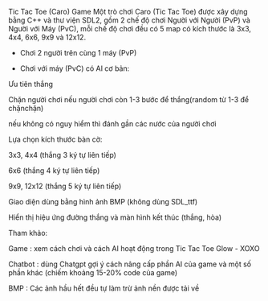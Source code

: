 Tic Tac Toe (Caro) Game
Một trò chơi Caro (Tic Tac Toe) được xây dựng bằng C++ và thư viện SDL2, gồm 2 chế độ chơi Người với Người (PvP) và Người với Máy (PvC), mỗi chế độ chơi đều có 5 map có kích thước là 3x3, 4x4, 6x6, 9x9 và 12x12.

- Chơi 2 người trên cùng 1 máy (PvP)

- Chơi với máy (PvC) có AI cơ bản:

Ưu tiên thắng

Chặn người chơi nếu người chơi còn 1-3 bước để thắng(random từ 1-3 để chặnchặn)

nếu không có nguy hiểm thì đánh gần các nước của người chơi


 
Lựa chọn kích thước bàn cờ:

3x3, 4x4 (thắng 3 ký tự liên tiếp)

6x6 (thắng 4 ký tự liên tiếp)

9x9, 12x12 (thắng 5 ký tự liên tiếp)

 Giao diện dùng bằng hình ảnh BMP (không dùng SDL_ttf)

 Hiển thị hiệu ứng đường thắng và màn hình kết thúc (thắng, hòa)

Tham khảo:

 Game : xem cách chơi và cách AI hoạt động trong Tic Tac Toe Glow - XOXO

 Chatbot : dùng Chatgpt gợi ý cách nâng cấp phần AI của game và một số phần khác (chiếm khoảng 15-20% code của game) 

 BMP : Các ảnh hầu hết đều tự làm trừ ảnh nền được tải về
